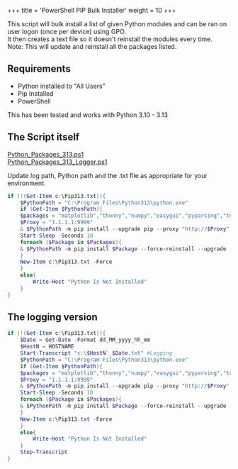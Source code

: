 +++
title = 'PowerShell PIP Bulk Installer'
weight = 10
+++

This script will bulk install a list of given Python modules and can be ran on user logon (once per device) using GPO.  
It then creates a text file so it doesn't reinstall the modules every time.  
Note: This will update and reinstall all the packages listed.  

## Requirements  

- Python installed to "All Users"  
- Pip Installed  
- PowerShell  

This has been tested and works with Python 3.10 - 3.13  

## The Script itself  

[Python_Packages_313.ps1](../../Python_Packages_313.ps1)  
[Python_Packages_313_Logger.ps1](../../Python_Packages_313_Logger.ps1)  

Update log path, Python path and the .txt file as appropriate for your environment.  

```powershell
if (!(Get-Item c:\Pip313.txt)){
    $PythonPath = "C:\Program Files\Python313\python.exe"
    if (Get-Item $PythonPath){
    $packages = "matplotlib","thonny","numpy","easygui","pyparsing","tomli", "piglet","astroid","pillow","sphinx","pygame","twine","python-docx"
    $Proxy = "1.1.1.1:9999"
    & $PythonPath -m pip install --upgrade pip --proxy "http://$Proxy" --trusted-host pypi.org --trusted-host pypi.python.org --trusted-host files.pythonhosted.org
    Start-Sleep -Seconds 10
    foreach ($Package in $Packages){
    & $PythonPath -m pip install $Package --force-reinstall --upgrade --proxy "http://$Proxy" --trusted-host pypi.org --trusted-host pypi.python.org --trusted-host files.pythonhosted.org
    }
    New-Item c:\Pip313.txt -Force
    }
    else{
        Write-Host "Python Is Not Installed"
    }
}
```

## The logging version

```powershell
if (!(Get-Item c:\Pip313.txt)){
    $Date = Get-Date -Format dd_MM_yyyy_hh_mm
    $HostN = HOSTNAME
    Start-Transcript "c:\$HostN`_$Date.txt" #Logging
    $PythonPath = "C:\Program Files\Python313\python.exe"
    if (Get-Item $PythonPath){
    $packages = "matplotlib","thonny","numpy","easygui","pyparsing","tomli", "piglet","astroid","pillow","sphinx","pygame","twine","python-docx"
    $Proxy = "1.1.1.1:9999"
    & $PythonPath -m pip install --upgrade pip --proxy "http://$Proxy" --trusted-host pypi.org --trusted-host pypi.python.org --trusted-host files.pythonhosted.org
    Start-Sleep -Seconds 10
    foreach ($Package in $Packages){
    & $PythonPath -m pip install $Package --force-reinstall --upgrade --proxy "http://$Proxy" --trusted-host pypi.org --trusted-host pypi.python.org --trusted-host files.pythonhosted.org
    }
    New-Item c:\Pip313.txt -Force
    }
    else{
        Write-Host "Python Is Not Installed"
    }
    Stop-Transcript 
}
```
